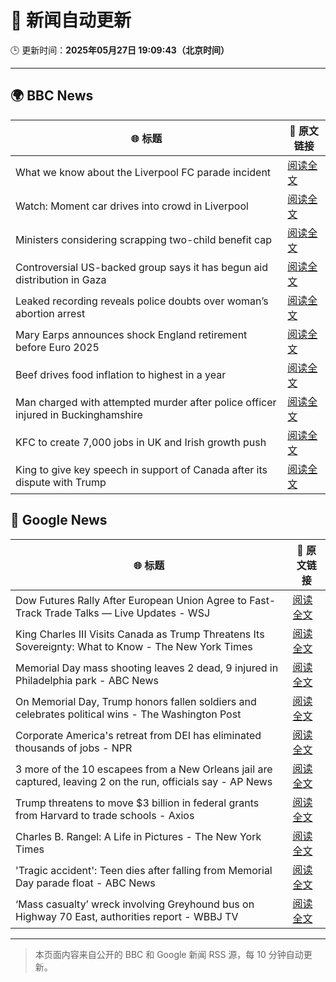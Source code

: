 # 🧠 新闻自动更新

🕒 更新时间：**2025年05月27日 19:09:43（北京时间）**

---

## 🌍 BBC News

| 🌐 标题 | 🔗 原文链接 |
|--------|-------------|
| What we know about the Liverpool FC parade incident | [阅读全文](https://www.bbc.com/news/articles/ce8209lzzp4o) |
| Watch: Moment car drives into crowd in Liverpool | [阅读全文](https://www.bbc.com/news/videos/c4grq15y6yeo) |
| Ministers considering scrapping two-child benefit cap | [阅读全文](https://www.bbc.com/news/articles/c5ykp78r5r7o) |
| Controversial US-backed group says it has begun aid distribution in Gaza | [阅读全文](https://www.bbc.com/news/articles/cev41em3r9lo) |
| Leaked recording reveals police doubts over woman’s abortion arrest | [阅读全文](https://www.bbc.com/news/articles/cp852g0l6j6o) |
| Mary Earps announces shock England retirement before Euro 2025 | [阅读全文](https://www.bbc.com/sport/football/articles/cdj9ryd8mgro) |
| Beef drives food inflation to highest in a year | [阅读全文](https://www.bbc.com/news/articles/ckg41n37990o) |
| Man charged with attempted murder after police officer injured in Buckinghamshire | [阅读全文](https://www.bbc.com/news/articles/clynkzqw3nwo) |
| KFC to create 7,000 jobs in UK and Irish growth push | [阅读全文](https://www.bbc.com/news/articles/cy75exp5p6mo) |
| King to give key speech in support of Canada after its dispute with Trump | [阅读全文](https://www.bbc.com/news/articles/c9wgd98yr89o) |

## 📰 Google News

| 🌐 标题 | 🔗 原文链接 |
|--------|-------------|
| Dow Futures Rally After European Union Agree to Fast-Track Trade Talks — Live Updates - WSJ | [阅读全文](https://news.google.com/rss/articles/CBMihwFBVV95cUxOdXpHSjFSNlFJM2tWSFc0MkRmWHpCQVljYjMzNW5FRlNVa00wTkl2M1I3V2NpdXVfWEp0cTJnU2ppRjdwNEJMSXJ1blJ3Skg2NnZUTW53Tm9MS2JXckhhMnNRX2U4SllPQ3pSWklIRUVEbjNIRlc1WTV3NDhabWY3UUdQZ3VZRUE?oc=5) |
| King Charles III Visits Canada as Trump Threatens Its Sovereignty: What to Know - The New York Times | [阅读全文](https://news.google.com/rss/articles/CBMijAFBVV95cUxOQ2NmX0cweE1fVEpEaXhrUVZnakZPMERuSFZCR1VwcjdUbm9iVzREbVhuTEcyRHc5bFBiOWJHM3RoVU5JWGxLSF9YLW0yYTJQNlVWVXNwdmYySkNzd1RIaFUxb2ZQTFFTaGN5VGRraElHYTVVZ2VXSUM5a0hfTmhwUXo0em5FUFUxT0RGRA?oc=5) |
| Memorial Day mass shooting leaves 2 dead, 9 injured in Philadelphia park - ABC News | [阅读全文](https://news.google.com/rss/articles/CBMikAFBVV95cUxPUldJM0t4ZGplMlFMek5pWlp3MVA5R2s5ZzU2bWFPMW9yeWZaa2xGVmlMVVdQVGRGX1p1LXR3cEtZdkV3aHJxLWticWtJb243MWtUd3VRNmMzM1hTQ041ME9kdEJvektqYVh2Z21rYXJnR0htdVh4eDBoZDdDbFBrb090ZjVqaG44SE1ibkZMbDnSAZYBQVVfeXFMUGVFdEl6NnpaSy1lYlBwd1R3LW5SU1B3TnZWRm9aRkp5UmQ2cnAyLUYyVHFMTEtuOG1XMGZKZzdKMHlWZi1MNWZ3ZThCdmREQVhFR2Q3UGY3eW5xRE9fUU9yRlJYUUZBRGRpVXRxbXRuMEZyU1dhb3ROdU9BQ0RlU1dJTDJVS0htbmdYNVhobkV1NUxDUlJn?oc=5) |
| On Memorial Day, Trump honors fallen soldiers and celebrates political wins - The Washington Post | [阅读全文](https://news.google.com/rss/articles/CBMiuwFBVV95cUxObnpWM0lfSkJNdG55Qkg2UEt3QzVxZkticDJNZjM1VEdNSjBGaGZHQ2ZZRFdXU1pxRUhEZ3F6cm1oRTZka2N4bWFJZWlqcDl4V1FCX3FlRzZURXVQN3ZLOXI1dmgxb3AyTkpBQlhUR1hUdEpBUE40b3NFbzAtLXVFanMteVFWNnFJNC1BelAxN3lKc1pHeE4zUkgxVjRzZEthdGd4V2VYVUpvN1cyVU5qTFFVSzlCZnpBZGtV?oc=5) |
| Corporate America's retreat from DEI has eliminated thousands of jobs - NPR | [阅读全文](https://news.google.com/rss/articles/CBMia0FVX3lxTE1xRnRmTmZWOVlPQWU1NkY1bWdOUXBoZGtJLUFsZWpLMWc0dVQtR2J5U0dWTHBkOXlHRGlfTnlmR2ZXa0RmZG9zaldnUGhCOUJXa0hzOENSZHBfaUpUYXYydk9ucHkwTmZIQUNV?oc=5) |
| 3 more of the 10 escapees from a New Orleans jail are captured, leaving 2 on the run, officials say - AP News | [阅读全文](https://news.google.com/rss/articles/CBMimwFBVV95cUxQVlViU0VleXdBT1FOZnBqbURhX2F3eDFPNUxhNWF2VHV1Z19QZW5mSENIZjFVSHFhWTRiMDlJN3d4Q0Y2TFUzMW9HSUJsREozZUNWWWFXZ2xvUVVhcDhVckFJMk5FWTNleUZiUU0zRHQ5MWZ3a0l4VmZrNXNoUlJaQURvaDYwM0tHVWZlc1VOQkttZFR1OGE2XzQxYw?oc=5) |
| Trump threatens to move $3 billion in federal grants from Harvard to trade schools - Axios | [阅读全文](https://news.google.com/rss/articles/CBMibEFVX3lxTFBCaHFJc21YcU5UOXBoQlk5d2ZQcURKNVRQYnpfSGM0c0RIZXFPY0NKYjYzeFZGSGpURHJLVE5NSVVqcm1iUExReWFNWUZCSDl5emxCdGxyMWQ5QzFUX0x5MXpXSXBmV0pRR2VQZQ?oc=5) |
| Charles B. Rangel: A Life in Pictures - The New York Times | [阅读全文](https://news.google.com/rss/articles/CBMigAFBVV95cUxOcjJXNnNwUXkxNUxsNm5vWlVueGNDa0Y5djZGQ2ViQVZWWVh5QzZEY3FLX1ZjUzl0aVBaS1NpV2ZpZWFNbXNxWDV5SjJtZ2xBdzF3aUVBTnYyT0gyTllHbjNRUmttZ3JlQnNZRWNJUURKTE1WZW5WZVhVbGJkb0pqUw?oc=5) |
| 'Tragic accident': Teen dies after falling from Memorial Day parade float - ABC News | [阅读全文](https://news.google.com/rss/articles/CBMiiAFBVV95cUxQWFBOTUN4STB1Zi1iZU5KOHYyd0xUck12by04VzNZNEF5QzVrb2d3ellUa2I3cnRPLXk1eUI2NzVLRE9QeTYtbW81UzZUOVJpWVpUZTJoSDNTNmY5dlB5NTE5aEVzYmR6WXRvUkxGdEREd05nZXJsci1NVk4tMWlJdk9LMlRQTTlh0gGOAUFVX3lxTE5qY1hyQ18zUzVNbWM3R0ZBM1dqMVF2Q180MVV0TnA4WUYwbG5MdUpjSE43MS1neFZzbTVKV0hXZEF4Zy14RUhFN01yblhnTlk5MDZJWHNGZGxpRFVxeFl6WDIxNUtlYXEydTFGR0pEVWFTb29uV1A5UmNyZUdYYzRoVUhUSlNVYWpESjhRcFE?oc=5) |
| ‘Mass casualty’ wreck involving Greyhound bus on Highway 70 East, authorities report - WBBJ TV | [阅读全文](https://news.google.com/rss/articles/CBMitwFBVV95cUxPOWFzbjI4WDdoM0JLOW5lS290dkZGRWdscWxkbDR4c0h0MnhNMDh0QTgzMi1ZSHRLeHdoamJnd0VmcTFoVEkzRHpUb0dEZ1RCZEo2eVNFS0kyM2ZXWVNyUzExRmdqNGpBOFg2QmowN1djV2UyV2JmQTEyTmVCdGd5ZTBSSnFWS29IWlkwa2ZSZUlITFZzbUZOSGtRb2VHUjdXYzlsMVJuVFFiMG1LWGNDdXNmdHBqNG8?oc=5) |

---
> 本页面内容来自公开的 BBC 和 Google 新闻 RSS 源，每 10 分钟自动更新。